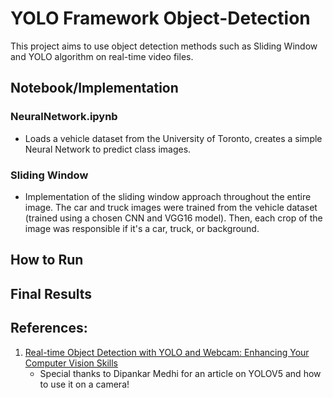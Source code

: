 # YOLO Framework Object-Detection
This project aims to use object detection methods such as Sliding Window and YOLO algorithm on real-time video files.

## Notebook/Implementation
### NeuralNetwork.ipynb
- Loads a vehicle dataset from the University of Toronto, creates a simple Neural Network to predict class images.

### Sliding Window 
- Implementation of the sliding window approach throughout the entire image. The car and truck images were trained from the vehicle dataset (trained using a chosen CNN and VGG16 model). Then, each crop of the image was responsible if it's a car, truck, or background.

  




## How to Run

## Final Results


## References:

1. [Real-time Object Detection with YOLO and Webcam: Enhancing Your Computer Vision Skills](https://dipankarmedh1.medium.com/real-time-object-detection-with-yolo-and-webcam-enhancing-your-computer-vision-skills-861b97c78993)
   <br>
   - Special thanks to Dipankar Medhi for an article on YOLOV5 and how to use it on a camera!
